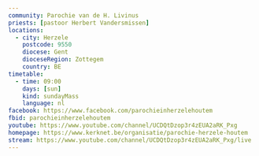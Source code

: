 ```yaml
---
community: Parochie van de H. Livinus
priests: [pastoor Herbert Vandersmissen]
locations:
  - city: Herzele
    postcode: 9550
    diocese: Gent
    dioceseRegion: Zottegem
    country: BE
timetable:
  - time: 09:00
    days: [sun]
    kind: sundayMass
    language: nl
facebook: https://www.facebook.com/parochieinherzelehoutem
fbid: parochieinherzelehoutem
youtube: https://www.youtube.com/channel/UCDQtDzop3r4zEUA2aRK_Pxg
homepage: https://www.kerknet.be/organisatie/parochie-herzele-houtem
stream: https://www.youtube.com/channel/UCDQtDzop3r4zEUA2aRK_Pxg/live
---
```

